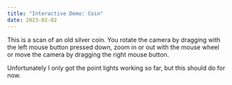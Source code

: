 ```yaml
---
title: "Interactive Demo: Coin"
date: 2023-02-02
---
```


<script type="text/x-mathjax-config">
MathJax.Hub.Config({
  tex2jax: {
    inlineMath: [['$','$'], ['\\(','\\)']],
    processEscapes: true
  }
});
</script>
<script src="https://cdnjs.cloudflare.com/ajax/libs/mathjax/2.7.0/MathJax.js?config=TeX-AMS-MML_HTMLorMML" type="text/javascript"></script>

This is a scan of an old silver coin. You rotate the camera by dragging with the left mouse button pressed down, zoom in or out with the mouse wheel or move the camera by dragging the right mouse button.

Unfortunately I only got the point lights working so far, but this should do for now.

<script async src="https://unpkg.com/es-module-shims@1.3.6/dist/es-module-shims.js"></script>
<script type="importmap">
{
    "imports": {
        "three": "/Blog/js/three.module.js",
        "OrbitControls": "/Blog/js/OrbitControls.js"
    }
}
</script>
<script type="module">
	import * as THREE from 'three';
	import { OrbitControls } from 'OrbitControls';
	const width = 750;
	const height = 750;
	const scene = new THREE.Scene();
	const camera = new THREE.PerspectiveCamera(75, width / height, 0.01, 100 );
	
	const renderer = new THREE.WebGLRenderer();
	renderer.setSize(width, height);
	document.getElementsByClassName("post-content")[0].appendChild( renderer.domElement );
	
	const controls = new OrbitControls( camera, renderer.domElement );
	
	const normal = new THREE.TextureLoader().load( "/Blog/assets/coin_scan/normal.jpg" );
	const color = new THREE.TextureLoader().load( "/Blog/assets/coin_scan/color_dn.jpg" );
	const roughness = new THREE.TextureLoader().load( "/Blog/assets/coin_scan/roughness.jpg" );
	//const f0 = new THREE.TextureLoader().load( "/Blog/assets/coin_scan/f0.jpg" );
	
	const geometry = new THREE.PlaneGeometry( 1, 1 );
	const material = new THREE.MeshPhysicalMaterial( {map: color, reflectivity: 1, metalness: 1, normalMap: normal, roughnessMap: roughness, 
		/*specularIntensity: 1, specularIntensityMap: f0, */side: THREE.DoubleSide} );
	const plane = new THREE.Mesh( geometry, material );
	scene.add( plane );
	
	function addLight(x,y) {
		const light = new THREE.PointLight( 0xffffff, 0.1);
		light.position.set(x,y, 1 );
		scene.add(light);
	}
	
	addLight(-0.5, -0.5);
	addLight(-0.7, 0);
	addLight(-0.5, 0.5);
	addLight(0, -0.7);
	//addLight(0, 0);
	addLight(0, 0.7);
	addLight(0.5, -0.5);
	addLight(0.7, 0);
	addLight(0.5, 0.5);
	
	camera.position.z = 0.8;
	
	function animate() {
		requestAnimationFrame(animate);
		controls.update();
		renderer.render( scene, camera );
	}
	animate();
</script>

<script async src="//static.getclicky.com/101393239.js"></script>